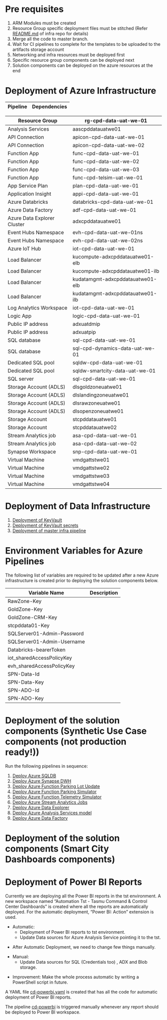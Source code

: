 # Pre requisites
1. ARM Modules must be created
1. Resource Group specific deployment files must be stitched
(Refer [README.md](https://dev.azure.com/TASMUCP/TASMU%20Central%20Platform/_git/infra?path=%2FREADME.md&_a=preview) of infra repo for details)
1. Merge all the code to master branch.
1. Wait for CI pipelines to complete for the templates to be uploaded to the artifacts storage account
1. Networking and infra resources must be deployed first
1. Specific resource group components can be deployed next
1. Solution components can be deployed on the azure resources at the end

# Deployment of Azure Infrastructure

|Pipeline|Dependencies |
|--|--|


|Resource Group|rg-cpd-data-uat-we-01|
|--|--|
|Analysis Services |aascpddatauatwe01|
|API Connection |apicon-cpd-data-uat-we-01  |
|API Connection  |apicon-cpd-data-uat-we-02  |
|Function App  |func-cpd-data-uat-we-01  |
|Function App  |func-cpd-data-uat-we-02  |
|Function App | func-cpd-data-uat-we-03 |
|Function App  | func-cpd-telsim-uat-we-01 |
|App Service Plan  | plan-cpd-data-uat-we-01 |
|Application Insight  | appi-cpd-data-uat-we-01 |
|Azure Databricks  | databricks-cpd-data-uat-we-01 |
|Azure Data Factory  |adf-cpd-data-uat-we-01  |
|Azure Data Explorer Cluster  |adxcpddatauatwe01  |
|Event Hubs Namespace   |evh-cpd-data-uat-we-01ns  |
|Event Hubs Namespace   |evh-cpd-data-uat-we-02ns  |
|Azure IoT Hub  |iot-cpd-data-uat-we-01  |
|Load Balancer  |kucompute-adxcpddatauatwe01-elb  |
|Load Balancer  |kucompute-adxcpddatauatwe01-ilb  |
|Load Balancer  |kudatamgmt-adxcpddatauatwe01-elb|
|Load Balancer  |kudatamgmt-adxcpddatauatwe01-ilb|
|Log Analytics Workspace  |iot-cpd-data-uat-we-01  |
|Logic App  |logic-cpd-data-uat-we-01  |
|Public IP address  |adxuatdmip |
|Public IP address  |adxuatpip |
|SQL database  |sql-cpd-data-uat-we-01  |
|SQL database  |sql-cpd-dynamics-data-uat-we-01  |
|Dedicated SQL pool  |sqldw-cpd-data-uat-we-01  |
|Dedicated SQL pool  |sqldw-smartcity-data-uat-we-01  |
|SQL server  |sql-cpd-data-uat-we-01  |
|Storage Account (ADLS)  |dlsgoldzoneuatwe01  |
|Storage Account (ADLS)  |dlslandingzoneuatwe01  |
|Storage Account (ADLS)  |dlsrawzoneuatwe01  |
|Storage Account (ADLS)  |dlsopenzoneuatwe01  |
|Storage Account  |stcpddatauatwe01  |
|Storage Account  |stcpddatauatwe02  |
|Stream Analytics job  |asa-cpd-data-uat-we-01  |
|Stream Analytics job  |asa-cpd-data-uat-we-02  |
|Synapse Workspace  |snp-cpd-data-uat-we-01   |
|Virtual Machine  |vmdgattstwe01|
|Virtual Machine  |vmdgattstwe02|
|Virtual Machine  |vmdgattstwe03|
|Virtual Machine  |vmdgattstwe04|




# Deployment of Data Infrastructure
1. [Deployment of KeyVault](https://dev.azure.com/TASMUCP/TASMU%20Central%20Platform/_build?definitionId=488)
1. [Deployment of KeyVault secrets](https://dev.azure.com/TASMUCP/TASMU%20Central%20Platform/_build?definitionId=493)
1. [Deployment of master infra pipeline](https://dev.azure.com/TASMUCP/TASMU%20Central%20Platform/_build?definitionId=511)

# Environment Variables for Azure Pipelines
The following list of variables are required to be updated after a new Azure infrastructure is created prior to deploying the solution components below.


|Variable Name| Description |
|--|--|
| RawZone-Key |  |
| GoldZone-Key |  |
| GoldZone-CRM-Key |  |
| stcpddata01-Key |  |
| SQLServer01-Admin-Password |  |
| SQLServer01-Admin-Username |  |
| Databricks-bearerToken |  |
| iot_sharedAccessPolicyKey |  |
| evh_sharedAccessPolicyKey |  |
| SPN-Data-Id |  |
| SPN-Data-Key |  |
| SPN-ADO-Id |  |
| SPN-ADO-Key |  |


# Deployment of the solution components (Synthetic Use Case components (not production ready!))
Run the following pipelines in sequence:
1. [Deploy Azure SQLDB](https://dev.azure.com/TASMUCP/TASMU%20Central%20Platform/_build?definitionId=501)
1. [Deploy Azure Synapse DWH](https://dev.azure.com/TASMUCP/TASMU%20Central%20Platform/_build?definitionId=509)
1. [Deploy Azure Function Parking Lot Update](https://dev.azure.com/TASMUCP/TASMU%20Central%20Platform/_build?definitionId=543)
1. [Deploy Azure Function Parking Simulator](https://dev.azure.com/TASMUCP/TASMU%20Central%20Platform/_build?definitionId=544)
1. [Deploy Azure Function Telemetry Simulator](https://dev.azure.com/TASMUCP/TASMU%20Central%20Platform/_build?definitionId=625)
1. [Deploy Azure Stream Analytics Jobs](https://dev.azure.com/TASMUCP/TASMU%20Central%20Platform/_build?definitionId=545)
1. [Deploy Azure Data Explorer](https://dev.azure.com/TASMUCP/TASMU%20Central%20Platform/_build?definitionId=559)
1. [Deploy Azure Analysis Services model](https://dev.azure.com/TASMUCP/TASMU%20Central%20Platform/_build?definitionId=560)
1. [Deploy Azure Data Factory](https://dev.azure.com/TASMUCP/TASMU%20Central%20Platform/_build?definitionId=462)

# Deployment of the solution components (Smart City Dashboards components)

# Deployment of Power BI Reports
Currently we are deploying all the Power BI reports in the tst environment. A new workspace named “Automation Tst - Tasmu Command & Control Center Dashboards” is created where all the reports are automatically deployed.
For the automatic deployment, “Power BI: Action” extension is used.
* Automatic:
  * Deployment of Power BI reports to tst environment.
  * Update Data sources for Azure Analysis Service pointing it to the tst.
- After Automatic Deployment, we need to change few things manually.
* Manual:
  * Update Data sources for SQL (Credentials too) , ADX and Blob storage.

-	Improvement: Make the whole process automatic by writing a PowerShell script in future.

A YAML file [cd-powerbi.yaml](https://dev.azure.com/TASMUCP/TASMU%20Central%20Platform/_git/data-platform?path=%2Fpipelines%2Fdeploy%2Fcd-powerbi.yml) is created that has all the code for automatic deployment of Power BI reports.

The pipeline [cd-powerbi](https://dev.azure.com/TASMUCP/TASMU%20Central%20Platform/_build?definitionId=735&_a=summary&view=runs) is triggered manually whenever any report should be deployed to Power BI workspace.






